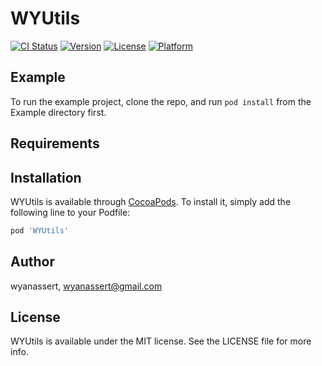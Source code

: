 # WYUtils

[![CI Status](https://img.shields.io/travis/wyanassert/WYUtils.svg?style=flat)](https://travis-ci.org/wyanassert/WYUtils)
[![Version](https://img.shields.io/cocoapods/v/WYUtils.svg?style=flat)](https://cocoapods.org/pods/WYUtils)
[![License](https://img.shields.io/cocoapods/l/WYUtils.svg?style=flat)](https://cocoapods.org/pods/WYUtils)
[![Platform](https://img.shields.io/cocoapods/p/WYUtils.svg?style=flat)](https://cocoapods.org/pods/WYUtils)

## Example

To run the example project, clone the repo, and run `pod install` from the Example directory first.

## Requirements

## Installation

WYUtils is available through [CocoaPods](https://cocoapods.org). To install
it, simply add the following line to your Podfile:

```ruby
pod 'WYUtils'
```

## Author

wyanassert, wyanassert@gmail.com

## License

WYUtils is available under the MIT license. See the LICENSE file for more info.
